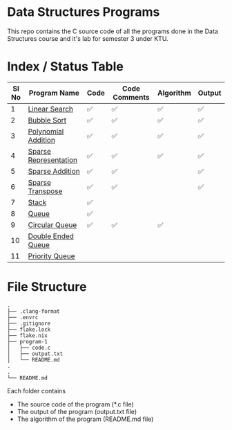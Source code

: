 # Data Structures Programs

This repo contains the C source code of all the programs done in the Data Structures course and it's lab for semester 3 under KTU.

# Index / Status Table

| Sl No | Program Name                          | Code | Code Comments | Algorithm | Output |
| ----- | ------------------------------------- | ---- | ------------- | --------- | ------ |
| 1     | [Linear Search](./program-01/)         | ✅   | ✅            | ✅        | ✅     |
| 2     | [Bubble Sort](./program-02/)           | ✅   | ✅            | ✅        | ✅     |
| 3     | [Polynomial Addition](./program-03/)   | ✅   | ✅            | ✅        | ✅     |
| 4     | [Sparse Representation](./program-04/) | ✅   | ✅            | ✅        | ✅     |
| 5     | [Sparse Addition](./program-05/)       | ✅   | ✅            |           | ✅     |
| 6     | [Sparse Transpose](./program-06/)      | ✅   | ✅            |           | ✅     |
| 7     | [Stack](./program-07/)                 | ✅   |               |           |        |
| 8     | [Queue](./program-08/)                 | ✅   |               |           |        |
| 9     | [Circular Queue](./program-09/)        | ✅   | ✅            | ✅        |        |
| 10    | [Double Ended Queue](./program-10/)   |      |               |           |        |
| 11    | [Priority Queue](./program-11/)       |      |               |           |        |

# File Structure

```
.
├── .clang-format
├── .envrc
├── .gitignore
├── flake.lock
├── flake.nix
├── program-1
│   ├── code.c
│   ├── output.txt
│   └── README.md
.
.
└── README.md
```

Each folder contains

- The source code of the program (\*.c file)
- The output of the program (output.txt file)
- The algorithm of the program (README.md file)
